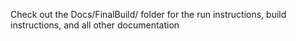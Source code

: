 Check out the Docs/FinalBuild/ folder for the run instructions, build instructions, and all other documentation